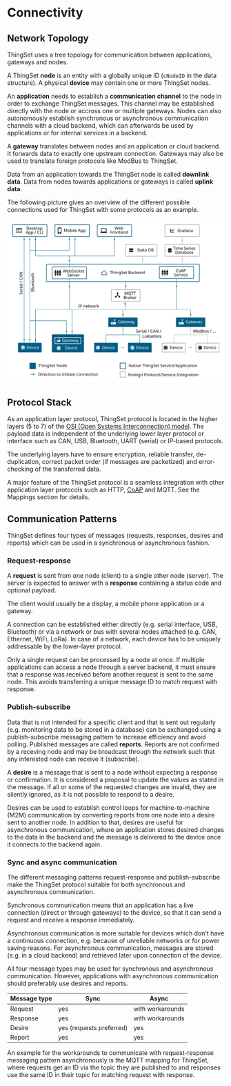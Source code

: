 # Connectivity

## Network Topology

ThingSet uses a tree topology for communication between applications, gateways and nodes.

A ThingSet **node** is an entity with a globally unique ID (`cNodeID` in the data structure). A physical **device** may contain one or more ThingSet nodes.

An **application** needs to establish a **communication channel** to the node in order to exchange ThingSet messages. This channel may be established directly with the node or accross one or multiple gateways. Nodes can also autonomously establish synchronous or asynchronous communication channels with a cloud backend, which can afterwards be used by applications or for internal services in a backend.

A **gateway** translates between nodes and an application or cloud backend. It forwards data to exactly one upstream connection. Gateways may also be used to translate foreign protocols like ModBus to ThingSet.

Data from an application towards the ThingSet node is called **downlink data**. Data from nodes towards applications or gateways is called **uplink data**.

The following picture gives an overview of the different possible connections used for ThingSet with some protocols as an example.

![ThingSet Network Topology](../../images/thingset-network-topology.svg)

## Protocol Stack

As an application layer protocol, ThingSet protocol is located in the higher layers (5 to 7) of the [OSI (Open Systems Interconnection) model](https://en.wikipedia.org/wiki/OSI_model). The payload data is independent of the underlying lower layer protocol or interface such as CAN, USB, Bluetooth, UART (serial) or IP-based protocols.

The underlying layers have to ensure encryption, reliable transfer, de-duplication, correct packet order (if messages are packetized) and error-checking of the transferred data.

A major feature of the ThingSet protocol is a seamless integration with other application layer protocols such as HTTP, [CoAP](https://tools.ietf.org/html/rfc7252) and MQTT. See the Mappings section for details.

## Communication Patterns

ThingSet defines four types of messages (requests, responses, desires and reports) which can be used in a synchronous or asynchronous fashion.

### Request-response

A **request** is sent from one node (client) to a single other node (server). The server is expected to answer with a **response** containing a status code and optional payload.

The client would usually be a display, a mobile phone application or a gateway.

A connection can be established either directly (e.g. serial interface, USB, Bluetooth) or via a network or bus with several nodes attached (e.g. CAN, Ethernet, WiFi, LoRa). In case of a network, each device has to be uniquely addressable by the lower-layer protocol.

Only a single request can be processed by a node at once. If multiple applications can access a node through a server backend, it must ensure that a response was received before another request is sent to the same node. This avoids transferring a unique message ID to match request with response.

### Publish-subscribe

Data that is not intended for a specific client and that is sent out regularly (e.g. monitoring data to be stored in a database) can be exchanged using a publish-subscribe messaging pattern to increase efficiency and avoid polling. Published messages are called **reports**. Reports are not confirmed by a receving node and may be broadcast through the network such that any interested node can receive it (subscribe).

A **desire** is a message that is sent to a node without expecting a response or confirmation. It is considered a proposal to update the values as stated in the message. If all or some of the requested changes are invalid, they are silently ignored, as it is not possible to respond to a desire.

Desires can be used to establish control loops for machine-to-machine (M2M) communication by converting reports from one node into a desire sent to another node. In addition to that, desires are useful for asynchronous communication, where an application stores desired changes to the data in the backend and the message is delivered to the device once it connects to the backend again.

### Sync and async communication

The different messaging patterns request-response and publish-subscribe make the ThingSet protocol suitable for both synchronous and asynchronous communication.

Synchronous communication means that an application has a live connection (direct or through gateways) to the device, so that it can send a request and receive a response immediately.

Asynchronous communication is more suitable for devices which don't have a continuous connection, e.g. because of unreliable networks or for power saving reasons. For asynchronous communication, messages are stored (e.g. in a cloud backend) and retrieved later upon connection of the device.

All four message types may be used for synchronous and asynchronous communication. However, applications with asynchronous communication should preferably use desires and reports.

| Message type      | Sync                     | Async                        |
|-------------------|--------------------------|------------------------------|
| Request           | yes                      | with workarounds             |
| Response          | yes                      | with workarounds             |
| Desire            | yes (requests preferred) | yes                          |
| Report            | yes                      | yes                          |

An example for the workarounds to communicate with request-response messaging pattern asynchronously is the MQTT mapping for ThingSet, where requests get an ID via the topic they are published to and responses use the same ID in their topic for matching request with response.
